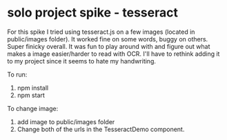 # solo project spike - tesseract
For this spike I tried using tesseract.js on a few images (located in public/images folder). It worked fine on some words, buggy on others. Super finicky overall. It was fun to play around with and figure out what makes a image easier/harder to read with OCR. I'll have to rethink adding it to my project since it seems to hate my handwriting.

To run:
1. npm install
2. npm start

To change image:
1. add image to public/images folder
2. Change both of the urls in the TesseractDemo component.
